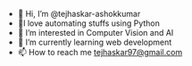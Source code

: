 - 👋 Hi, I’m @tejhaskar-ashokkumar
- 👀I love automating stuffs using Python
- 👀 I’m interested in Computer Vision and AI
- 🌱 I’m currently learning web development
- 📫 How to reach me tejhaskar97@gmail.com

<!---
tejhaskar-ashokkumar/tejhaskar-ashokkumar is a ✨ special ✨ repository because its `README.md` (this file) appears on your GitHub profile.
You can click the Preview link to take a look at your changes.
--->
